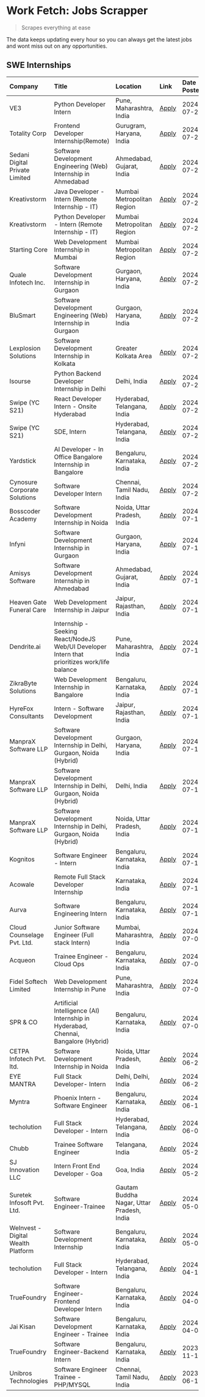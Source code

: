 # Work Fetch: Jobs Scrapper
> Scrapes everything at ease

The data keeps updating every hour so you can always get the latest jobs and wont miss out on any opportunities.

## SWE Internships
<!--START_SECTION:workfetch-->
| Company                            | Title                                                                                        | Location                                  | Link                                                                                                                                                                                                                                                                                                        | Date Posted   |
|:-----------------------------------|:---------------------------------------------------------------------------------------------|:------------------------------------------|:------------------------------------------------------------------------------------------------------------------------------------------------------------------------------------------------------------------------------------------------------------------------------------------------------------|:--------------|
| VE3                                | Python Developer Intern                                                                      | Pune, Maharashtra, India                  | [Apply](https://in.linkedin.com/jobs/view/python-developer-intern-at-ve3-3985138433?position=46&pageNum=0&refId=%2F55B9cbUVEMVNpFbAhfvCA%3D%3D&trackingId=xezV7Cm7u9VnLKffCNORYw%3D%3D&trk=public_jobs_jserp-result_search-card)                                                                            | 2024-07-26    |
| Totality Corp                      | Frontend Developer Internship(Remote)                                                        | Gurugram, Haryana, India                  | [Apply](https://in.linkedin.com/jobs/view/frontend-developer-internship-remote-at-totality-corp-3982253688?position=5&pageNum=0&refId=%2F55B9cbUVEMVNpFbAhfvCA%3D%3D&trackingId=4SP4wzI5O19Gp7Yn3MON5A%3D%3D&trk=public_jobs_jserp-result_search-card)                                                      | 2024-07-25    |
| Sedani Digital Private Limited     | Software Development Engineering (Web) Internship in Ahmedabad                               | Ahmedabad, Gujarat, India                 | [Apply](https://in.linkedin.com/jobs/view/software-development-engineering-web-internship-in-ahmedabad-at-sedani-digital-private-limited-3985017980?position=15&pageNum=0&refId=%2F55B9cbUVEMVNpFbAhfvCA%3D%3D&trackingId=YT2locpJ4KZ5YlSIN6o81w%3D%3D&trk=public_jobs_jserp-result_search-card)            | 2024-07-25    |
| Kreativstorm                       | Java Developer - Intern (Remote Internship - IT)                                             | Mumbai Metropolitan Region                | [Apply](https://in.linkedin.com/jobs/view/java-developer-intern-remote-internship-it-at-kreativstorm-3984337445?position=31&pageNum=0&refId=%2F55B9cbUVEMVNpFbAhfvCA%3D%3D&trackingId=5wLpeioFgzCd%2BTgG2I24%2Bw%3D%3D&trk=public_jobs_jserp-result_search-card)                                            | 2024-07-25    |
| Kreativstorm                       | Python Developer - Intern (Remote Internship - IT)                                           | Mumbai Metropolitan Region                | [Apply](https://in.linkedin.com/jobs/view/python-developer-intern-remote-internship-it-at-kreativstorm-3985007700?position=45&pageNum=0&refId=%2F55B9cbUVEMVNpFbAhfvCA%3D%3D&trackingId=vpT2ib4hdYyNoNWAgPXAsA%3D%3D&trk=public_jobs_jserp-result_search-card)                                              | 2024-07-25    |
| Starting Core                      | Web Development Internship in Mumbai                                                         | Mumbai Metropolitan Region                | [Apply](https://in.linkedin.com/jobs/view/web-development-internship-in-mumbai-at-starting-core-3981367557?position=14&pageNum=0&refId=%2F55B9cbUVEMVNpFbAhfvCA%3D%3D&trackingId=ow3yRU7Q8q%2BNmYll%2BV474w%3D%3D&trk=public_jobs_jserp-result_search-card)                                                 | 2024-07-23    |
| Quale Infotech Inc.                | Software Development Internship in Gurgaon                                                   | Gurgaon, Haryana, India                   | [Apply](https://in.linkedin.com/jobs/view/software-development-internship-in-gurgaon-at-quale-infotech-inc-3981372174?position=21&pageNum=0&refId=%2F55B9cbUVEMVNpFbAhfvCA%3D%3D&trackingId=x7q8TW4NA6KKwpEsUpLJwg%3D%3D&trk=public_jobs_jserp-result_search-card)                                          | 2024-07-23    |
| BluSmart                           | Software Development Engineering (Web) Internship in Gurgaon                                 | Gurgaon, Haryana, India                   | [Apply](https://in.linkedin.com/jobs/view/software-development-engineering-web-internship-in-gurgaon-at-blusmart-3981371374?position=26&pageNum=0&refId=%2F55B9cbUVEMVNpFbAhfvCA%3D%3D&trackingId=%2BSGCVY6FaU9gxIxKelAjdw%3D%3D&trk=public_jobs_jserp-result_search-card)                                  | 2024-07-23    |
| Lexplosion Solutions               | Software Development Internship in Kolkata                                                   | Greater Kolkata Area                      | [Apply](https://in.linkedin.com/jobs/view/software-development-internship-in-kolkata-at-lexplosion-solutions-3981366528?position=30&pageNum=0&refId=%2F55B9cbUVEMVNpFbAhfvCA%3D%3D&trackingId=itAAaY9n6N%2BAKhf1FoOvrw%3D%3D&trk=public_jobs_jserp-result_search-card)                                      | 2024-07-23    |
| Isourse                            | Python Backend Developer Internship in Delhi                                                 | Delhi, India                              | [Apply](https://in.linkedin.com/jobs/view/python-backend-developer-internship-in-delhi-at-isourse-3981371334?position=32&pageNum=0&refId=%2F55B9cbUVEMVNpFbAhfvCA%3D%3D&trackingId=ybHa2swSUn8rEYq1ivEdkg%3D%3D&trk=public_jobs_jserp-result_search-card)                                                   | 2024-07-23    |
| Swipe (YC S21)                     | React Developer Intern - Onsite Hyderabad                                                    | Hyderabad, Telangana, India               | [Apply](https://in.linkedin.com/jobs/view/react-developer-intern-onsite-hyderabad-at-swipe-yc-s21-3981326010?position=38&pageNum=0&refId=%2F55B9cbUVEMVNpFbAhfvCA%3D%3D&trackingId=otr3gIEu8CF04iqbl6BzPg%3D%3D&trk=public_jobs_jserp-result_search-card)                                                   | 2024-07-23    |
| Swipe (YC S21)                     | SDE, Intern                                                                                  | Hyderabad, Telangana, India               | [Apply](https://in.linkedin.com/jobs/view/sde-intern-at-swipe-yc-s21-3980368092?position=50&pageNum=0&refId=%2F55B9cbUVEMVNpFbAhfvCA%3D%3D&trackingId=a0LArETgTFOVAWe5sc13hQ%3D%3D&trk=public_jobs_jserp-result_search-card)                                                                                | 2024-07-22    |
| Yardstick                          | AI Developer - In Office Bangalore Internship in Bangalore                                   | Bengaluru, Karnataka, India               | [Apply](https://in.linkedin.com/jobs/view/ai-developer-in-office-bangalore-internship-in-bangalore-at-yardstick-3981740317?position=48&pageNum=0&refId=%2F55B9cbUVEMVNpFbAhfvCA%3D%3D&trackingId=3d7JC%2FHGPSlQv0g59zpX%2BQ%3D%3D&trk=public_jobs_jserp-result_search-card)                                 | 2024-07-21    |
| Cynosure Corporate Solutions       | Software Developer Intern                                                                    | Chennai, Tamil Nadu, India                | [Apply](https://in.linkedin.com/jobs/view/software-developer-intern-at-cynosure-corporate-solutions-3979445794?position=24&pageNum=0&refId=%2F55B9cbUVEMVNpFbAhfvCA%3D%3D&trackingId=Htu9cykY47gx5kj9xtX6Bw%3D%3D&trk=public_jobs_jserp-result_search-card)                                                 | 2024-07-20    |
| Bosscoder Academy                  | Software Development Internship in Noida                                                     | Noida, Uttar Pradesh, India               | [Apply](https://in.linkedin.com/jobs/view/software-development-internship-in-noida-at-bosscoder-academy-3979668791?position=7&pageNum=0&refId=%2F55B9cbUVEMVNpFbAhfvCA%3D%3D&trackingId=1A1g%2BMus2JHVEhvBDOFVZw%3D%3D&trk=public_jobs_jserp-result_search-card)                                            | 2024-07-18    |
| Infyni                             | Software Development Internship in Gurgaon                                                   | Gurgaon, Haryana, India                   | [Apply](https://in.linkedin.com/jobs/view/software-development-internship-in-gurgaon-at-infyni-3979668846?position=11&pageNum=0&refId=%2F55B9cbUVEMVNpFbAhfvCA%3D%3D&trackingId=oOkvhlvpMO8VzBYVG1lzmg%3D%3D&trk=public_jobs_jserp-result_search-card)                                                      | 2024-07-18    |
| Amisys Software                    | Software Development Internship in Ahmedabad                                                 | Ahmedabad, Gujarat, India                 | [Apply](https://in.linkedin.com/jobs/view/software-development-internship-in-ahmedabad-at-amisys-software-3979670728?position=22&pageNum=0&refId=%2F55B9cbUVEMVNpFbAhfvCA%3D%3D&trackingId=VJ%2BqeHJd7Gm8TT9vy9XW2g%3D%3D&trk=public_jobs_jserp-result_search-card)                                         | 2024-07-18    |
| Heaven Gate Funeral Care           | Web Development Internship in Jaipur                                                         | Jaipur, Rajasthan, India                  | [Apply](https://in.linkedin.com/jobs/view/web-development-internship-in-jaipur-at-heaven-gate-funeral-care-3979674387?position=39&pageNum=0&refId=%2F55B9cbUVEMVNpFbAhfvCA%3D%3D&trackingId=kOptF3%2BC38IrCKRyHHFA%2Fw%3D%3D&trk=public_jobs_jserp-result_search-card)                                      | 2024-07-18    |
| Dendrite.ai                        | Internship - Seeking React/NodeJS Web/UI Developer Intern that prioritizes work/life balance | Pune, Maharashtra, India                  | [Apply](https://in.linkedin.com/jobs/view/internship-seeking-react-nodejs-web-ui-developer-intern-that-prioritizes-work-life-balance-at-dendrite-ai-3979104292?position=58&pageNum=0&refId=%2F55B9cbUVEMVNpFbAhfvCA%3D%3D&trackingId=xWP4keFwfsV5i1jaZvGT5w%3D%3D&trk=public_jobs_jserp-result_search-card) | 2024-07-18    |
| ZikraByte Solutions                | Web Development Internship in Bangalore                                                      | Bengaluru, Karnataka, India               | [Apply](https://in.linkedin.com/jobs/view/web-development-internship-in-bangalore-at-zikrabyte-solutions-3978596765?position=41&pageNum=0&refId=%2F55B9cbUVEMVNpFbAhfvCA%3D%3D&trackingId=%2FFZykpQQh%2BcDrZPEqdvk4Q%3D%3D&trk=public_jobs_jserp-result_search-card)                                        | 2024-07-17    |
| HyreFox Consultants                | Intern - Software Development                                                                | Jaipur, Rajasthan, India                  | [Apply](https://in.linkedin.com/jobs/view/intern-software-development-at-hyrefox-consultants-3975991352?position=42&pageNum=0&refId=%2F55B9cbUVEMVNpFbAhfvCA%3D%3D&trackingId=fnNxDrTCBG9KuxlzZJCuFw%3D%3D&trk=public_jobs_jserp-result_search-card)                                                        | 2024-07-14    |
| ManpraX Software LLP               | Software Development Internship in Delhi, Gurgaon, Noida (Hybrid)                            | Gurgaon, Haryana, India                   | [Apply](https://in.linkedin.com/jobs/view/software-development-internship-in-delhi-gurgaon-noida-hybrid-at-manprax-software-llp-3975792929?position=13&pageNum=0&refId=%2F55B9cbUVEMVNpFbAhfvCA%3D%3D&trackingId=1viHK8Q27tpzWwMp%2FfclsA%3D%3D&trk=public_jobs_jserp-result_search-card)                   | 2024-07-13    |
| ManpraX Software LLP               | Software Development Internship in Delhi, Gurgaon, Noida (Hybrid)                            | Delhi, India                              | [Apply](https://in.linkedin.com/jobs/view/software-development-internship-in-delhi-gurgaon-noida-hybrid-at-manprax-software-llp-3975794558?position=17&pageNum=0&refId=%2F55B9cbUVEMVNpFbAhfvCA%3D%3D&trackingId=TaPDoE7qsbkqbGKlA5oitg%3D%3D&trk=public_jobs_jserp-result_search-card)                     | 2024-07-13    |
| ManpraX Software LLP               | Software Development Internship in Delhi, Gurgaon, Noida (Hybrid)                            | Noida, Uttar Pradesh, India               | [Apply](https://in.linkedin.com/jobs/view/software-development-internship-in-delhi-gurgaon-noida-hybrid-at-manprax-software-llp-3975797041?position=19&pageNum=0&refId=%2F55B9cbUVEMVNpFbAhfvCA%3D%3D&trackingId=rijFvPNuisones78IgTarA%3D%3D&trk=public_jobs_jserp-result_search-card)                     | 2024-07-13    |
| Kognitos                           | Software Engineer - Intern                                                                   | Bengaluru, Karnataka, India               | [Apply](https://in.linkedin.com/jobs/view/software-engineer-intern-at-kognitos-3973566759?position=6&pageNum=0&refId=%2F55B9cbUVEMVNpFbAhfvCA%3D%3D&trackingId=47P1cRmu1dKCRjF0L4H7pw%3D%3D&trk=public_jobs_jserp-result_search-card)                                                                       | 2024-07-11    |
| Acowale                            | Remote Full Stack Developer Internship                                                       | Karnataka, India                          | [Apply](https://in.linkedin.com/jobs/view/remote-full-stack-developer-internship-at-acowale-3971889398?position=12&pageNum=0&refId=%2F55B9cbUVEMVNpFbAhfvCA%3D%3D&trackingId=OuumwFW8hYeXTzt53cWDww%3D%3D&trk=public_jobs_jserp-result_search-card)                                                         | 2024-07-10    |
| Aurva                              | Software Engineering Intern                                                                  | Bengaluru, Karnataka, India               | [Apply](https://in.linkedin.com/jobs/view/software-engineering-intern-at-aurva-3972234446?position=47&pageNum=0&refId=%2F55B9cbUVEMVNpFbAhfvCA%3D%3D&trackingId=0NIhHETtV6MdVUTbFo%2F7hw%3D%3D&trk=public_jobs_jserp-result_search-card)                                                                    | 2024-07-10    |
| Cloud Counselage Pvt. Ltd.         | Junior Software Engineer (Full stack Intern)                                                 | Mumbai, Maharashtra, India                | [Apply](https://in.linkedin.com/jobs/view/junior-software-engineer-full-stack-intern-at-cloud-counselage-pvt-ltd-3967725851?position=16&pageNum=0&refId=%2F55B9cbUVEMVNpFbAhfvCA%3D%3D&trackingId=qrOpqKQf5a7wWdRkFbSbnA%3D%3D&trk=public_jobs_jserp-result_search-card)                                    | 2024-07-09    |
| Acqueon                            | Trainee Engineer - Cloud Ops                                                                 | Bengaluru, Karnataka, India               | [Apply](https://in.linkedin.com/jobs/view/trainee-engineer-cloud-ops-at-acqueon-3971538216?position=56&pageNum=0&refId=%2F55B9cbUVEMVNpFbAhfvCA%3D%3D&trackingId=tP1nlEjyiyF3c5fel0TPLQ%3D%3D&trk=public_jobs_jserp-result_search-card)                                                                     | 2024-07-09    |
| Fidel Softech Limited              | Web Development Internship in Pune                                                           | Pune, Maharashtra, India                  | [Apply](https://in.linkedin.com/jobs/view/web-development-internship-in-pune-at-fidel-softech-limited-3965691167?position=20&pageNum=0&refId=%2F55B9cbUVEMVNpFbAhfvCA%3D%3D&trackingId=L62MFN%2FBKbevTgdN8hqNOg%3D%3D&trk=public_jobs_jserp-result_search-card)                                             | 2024-07-02    |
| SPR & CO                           | Artificial Intelligence (AI) Internship in Hyderabad, Chennai, Bangalore (Hybrid)            | Bengaluru, Karnataka, India               | [Apply](https://in.linkedin.com/jobs/view/artificial-intelligence-ai-internship-in-hyderabad-chennai-bangalore-hybrid-at-spr-co-3965687745?position=29&pageNum=0&refId=%2F55B9cbUVEMVNpFbAhfvCA%3D%3D&trackingId=rV7zBQuB2fNukY%2B7qO6Q1A%3D%3D&trk=public_jobs_jserp-result_search-card)                   | 2024-07-02    |
| CETPA Infotech Pvt. ltd.           | Software Development Internship in Noida                                                     | Noida, Uttar Pradesh, India               | [Apply](https://in.linkedin.com/jobs/view/software-development-internship-in-noida-at-cetpa-infotech-pvt-ltd-3963048665?position=3&pageNum=0&refId=%2F55B9cbUVEMVNpFbAhfvCA%3D%3D&trackingId=uTIHpBRW%2Fdwqsjcsnvr8Wg%3D%3D&trk=public_jobs_jserp-result_search-card)                                       | 2024-06-28    |
| EYE MANTRA                         | Full Stack Developer- Intern                                                                 | Delhi, Delhi, India                       | [Apply](https://in.linkedin.com/jobs/view/full-stack-developer-intern-at-eye-mantra-3960988037?position=44&pageNum=0&refId=%2F55B9cbUVEMVNpFbAhfvCA%3D%3D&trackingId=sviIDxKVEiy3%2BCbectjsng%3D%3D&trk=public_jobs_jserp-result_search-card)                                                               | 2024-06-28    |
| Myntra                             | Phoenix Intern - Software Engineer                                                           | Bengaluru, Karnataka, India               | [Apply](https://in.linkedin.com/jobs/view/phoenix-intern-software-engineer-at-myntra-3947244832?position=36&pageNum=0&refId=%2F55B9cbUVEMVNpFbAhfvCA%3D%3D&trackingId=anOnTTJciM2HAJM4%2Bt9qzw%3D%3D&trk=public_jobs_jserp-result_search-card)                                                              | 2024-06-12    |
| techolution                        | Full Stack Developer - Intern                                                                | Hyderabad, Telangana, India               | [Apply](https://in.linkedin.com/jobs/view/full-stack-developer-intern-at-techolution-3947911862?position=49&pageNum=0&refId=%2F55B9cbUVEMVNpFbAhfvCA%3D%3D&trackingId=4T0kyYL%2FS3XrrNPak9kFRA%3D%3D&trk=public_jobs_jserp-result_search-card)                                                              | 2024-06-06    |
| Chubb                              | Trainee Software Engineer                                                                    | Telangana, India                          | [Apply](https://in.linkedin.com/jobs/view/trainee-software-engineer-at-chubb-3955950075?position=27&pageNum=0&refId=%2F55B9cbUVEMVNpFbAhfvCA%3D%3D&trackingId=vCGMB65Ib4NpvJ%2BT4u3fGw%3D%3D&trk=public_jobs_jserp-result_search-card)                                                                      | 2024-05-27    |
| SJ Innovation LLC                  | Intern Front End Developer - Goa                                                             | Goa, India                                | [Apply](https://in.linkedin.com/jobs/view/intern-front-end-developer-goa-at-sj-innovation-llc-3931678611?position=8&pageNum=0&refId=%2F55B9cbUVEMVNpFbAhfvCA%3D%3D&trackingId=idKN7inZAwWbEAjt6u%2BOSw%3D%3D&trk=public_jobs_jserp-result_search-card)                                                      | 2024-05-24    |
| Suretek Infosoft Pvt. Ltd.         | Software Engineer-Trainee                                                                    | Gautam Buddha Nagar, Uttar Pradesh, India | [Apply](https://in.linkedin.com/jobs/view/software-engineer-trainee-at-suretek-infosoft-pvt-ltd-3916999948?position=34&pageNum=0&refId=%2F55B9cbUVEMVNpFbAhfvCA%3D%3D&trackingId=Y5f6qp5lGnaKiJ3uc2etzA%3D%3D&trk=public_jobs_jserp-result_search-card)                                                     | 2024-05-04    |
| WeInvest - Digital Wealth Platform | Software Development Internship                                                              | Bengaluru, Karnataka, India               | [Apply](https://in.linkedin.com/jobs/view/software-development-internship-at-weinvest-digital-wealth-platform-3912867225?position=2&pageNum=0&refId=%2F55B9cbUVEMVNpFbAhfvCA%3D%3D&trackingId=%2BrbtcfOoJcbccnHU5gFPqg%3D%3D&trk=public_jobs_jserp-result_search-card)                                      | 2024-05-01    |
| techolution                        | Full Stack Developer - Intern                                                                | Hyderabad, Telangana, India               | [Apply](https://in.linkedin.com/jobs/view/full-stack-developer-intern-at-techolution-3904814977?position=55&pageNum=0&refId=%2F55B9cbUVEMVNpFbAhfvCA%3D%3D&trackingId=AlaDcLk%2FQ8mVLg%2Fbh3vAdg%3D%3D&trk=public_jobs_jserp-result_search-card)                                                            | 2024-04-18    |
| TrueFoundry                        | Software Engineer- Frontend Developer Intern                                                 | Bengaluru, Karnataka, India               | [Apply](https://in.linkedin.com/jobs/view/software-engineer-frontend-developer-intern-at-truefoundry-3887320206?position=23&pageNum=0&refId=%2F55B9cbUVEMVNpFbAhfvCA%3D%3D&trackingId=wXhEVVPt%2BhlfEtKfKSdVFg%3D%3D&trk=public_jobs_jserp-result_search-card)                                              | 2024-04-05    |
| Jai Kisan                          | Software Development Engineer - Trainee                                                      | Bengaluru, Karnataka, India               | [Apply](https://in.linkedin.com/jobs/view/software-development-engineer-trainee-at-jai-kisan-3913911193?position=28&pageNum=0&refId=%2F55B9cbUVEMVNpFbAhfvCA%3D%3D&trackingId=9Z7kcQJdpD1LGFvMnC2dTA%3D%3D&trk=public_jobs_jserp-result_search-card)                                                        | 2024-04-04    |
| TrueFoundry                        | Software Engineer-Backend Intern                                                             | Bengaluru, Karnataka, India               | [Apply](https://in.linkedin.com/jobs/view/software-engineer-backend-intern-at-truefoundry-3779508170?position=40&pageNum=0&refId=%2F55B9cbUVEMVNpFbAhfvCA%3D%3D&trackingId=%2FaTNGlf2eI7N3%2BR1UOC%2FcQ%3D%3D&trk=public_jobs_jserp-result_search-card)                                                     | 2023-11-10    |
| Unibros Technologies               | Software Engineer Trainee - PHP/MYSQL                                                        | Chennai, Tamil Nadu, India                | [Apply](https://in.linkedin.com/jobs/view/software-engineer-trainee-php-mysql-at-unibros-technologies-3656599241?position=51&pageNum=0&refId=%2F55B9cbUVEMVNpFbAhfvCA%3D%3D&trackingId=NFARq1ro%2FrKQ2HAeRdFAYA%3D%3D&trk=public_jobs_jserp-result_search-card)                                             | 2023-06-12    |
<!--END_SECTION:workfetch-->
